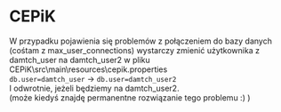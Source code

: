 # CEPiK

W przypadku pojawienia się problemów z połączeniem do bazy danych (cośtam z max_user_connections)
wystarczy zmienić użytkownika z damtch_user na damtch_user2 w pliku CEPiK\src\main\resources\cepik.properties  
`db.user=damtch_user` -> `db.user=damtch_user2`  
I odwrotnie, jeżeli będziemy na damtch_user2.  
(może kiedyś znajdę permanentne rozwiązanie tego problemu :) )
